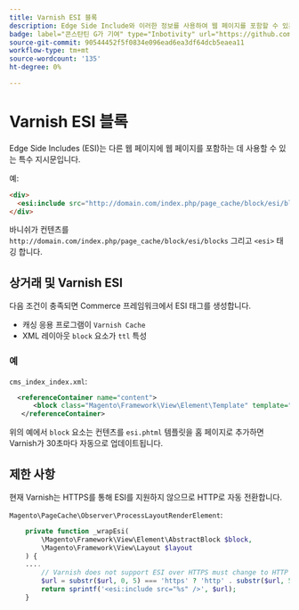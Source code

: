 ```yaml
---
title: Varnish ESI 블록
description: Edge Side Include와 이러한 정보를 사용하여 웹 페이지를 포함할 수 있는 방법에 대해 알아봅니다.
badge: label="콘스탄틴 G가 기여" type="Inbotivity" url="https://github.com/goivvy" tooltip="Consttin G."
source-git-commit: 90544452f5f0834e096ead6ea3df64dcb5eaea11
workflow-type: tm+mt
source-wordcount: '135'
ht-degree: 0%

---
```



# Varnish ESI 블록

Edge Side Includes (ESI)는 다른 웹 페이지에 웹 페이지를 포함하는 데 사용할 수 있는 특수 지시문입니다.

예:

```html
<div>
  <esi:include src="http://domain.com/index.php/page_cache/block/esi/blocks"/>
</div>
```

바니쉬가 컨텐츠를 `http://domain.com/index.php/page_cache/block/esi/blocks` 그리고 `<esi>` 태깅 합니다.

## 상거래 및 Varnish ESI

다음 조건이 충족되면 Commerce 프레임워크에서 ESI 태그를 생성합니다.

- 캐싱 응용 프로그램이 `Varnish Cache`
- XML 레이아웃 `block` 요소가 `ttl` 특성

### 예

`cms_index_index.xml`:

```xml
  <referenceContainer name="content">
      <block class="Magento\Framework\View\Element\Template" template="Magento_Paypal::esi.phtml" ttl="30"/>
   </referenceContainer>
```

위의 예에서 `block` 요소는 컨텐츠를 `esi.phtml` 템플릿을 홈 페이지로 추가하면 Varnish가 30초마다 자동으로 업데이트됩니다.

## 제한 사항

현재 Varnish는 HTTPS를 통해 ESI를 지원하지 않으므로 HTTP로 자동 전환합니다.

`Magento\PageCache\Observer\ProcessLayoutRenderElement`:

```php
    private function _wrapEsi(
        \Magento\Framework\View\Element\AbstractBlock $block,
        \Magento\Framework\View\Layout $layout
    ) {
    ....
        // Varnish does not support ESI over HTTPS must change to HTTP
        $url = substr($url, 0, 5) === 'https' ? 'http' . substr($url, 5) : $url;
        return sprintf('<esi:include src="%s" />', $url);
    }
```
